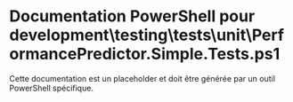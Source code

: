 # Documentation PowerShell pour development\testing\tests\unit\PerformancePredictor.Simple.Tests.ps1

Cette documentation est un placeholder et doit être générée par un outil PowerShell spécifique.

